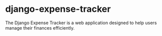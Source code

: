 # django-expense-tracker
The Django Expense Tracker is a web application designed to help users manage their finances efficiently. 
